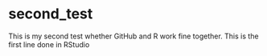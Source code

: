 # second_test
This is my second test whether GitHub and R work fine together.
This is the first line done in RStudio
